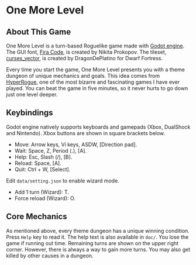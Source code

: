 # One More Level

## About This Game

One More Level is a turn-based Roguelike game made with [Godot engine](https://godotengine.org). The GUI font, [Fira Code](https://github.com/tonsky/FiraCode), is created by Nikita Prokopov. The tileset, [curses_vector](http://www.bay12forums.com/smf/index.php?topic=161328.0), is created by DragonDePlatino for Dwarf Fortress.

Every time you start the game, One More Level presents you with a theme dungeon of unique mechanics and goals. This idea comes from [HyperRogue](https://store.steampowered.com/app/342610/HyperRogue/), one of the most bizarre and fascinating games I have ever played. You can beat the game in five minutes, so it never hurts to go down just one level deeper.

## Keybindings

Godot engine natively supports keyboards and gamepads (Xbox, DualShock and Nintendo). Xbox buttons are shown in square brackets below.

* Move: Arrow keys, Vi keys, ASDW, [Direction pad].
* Wait: Space, Z, Period (.), [A].
* Help: Esc, Slash (/), [B].
* Reload: Space, [A].
* Quit: Ctrl + W, [Select].

Edit `data/setting.json` to enable wizard mode.

* Add 1 turn (Wizard): T.
* Force reload (Wizard): O.

## Core Mechanics

As mentioned above, every theme dungeon has a unique winning condition. Press `Help` key to read it. The help text is also available in `doc/`. You lose the game if running out time. Remaining turns are shown on the upper right corner. However, there is always a way to gain more turns. You may also get killed by other causes in a dungeon.
